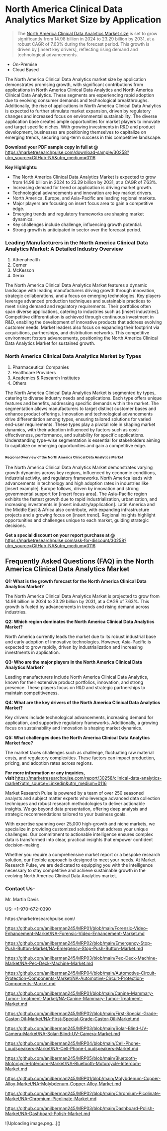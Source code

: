 <h1>North America Clinical Data Analytics Market&nbsp;Size by Application</h1><blockquote><p>The <a href="https://marketresearchpulse.com/download-sample/30258?utm_source=GitHub-NA&amp;utm_medium=0116">North America Clinical Data Analytics Market size</a> is set to grow significantly from 14.98 billion in 2024 to 23.29 billion by 2031, at a robust CAGR of 7.63% during the forecast period. This growth is driven by [insert key drivers], reflecting rising demand and technological advancements.</p></blockquote><ul><li>On-Premise <li> Cloud Based</li></ul><p>The North America Clinical Data Analytics market size by application demonstrates promising growth, with significant contributions from applications in North America Clinical Data Analytics and North America Clinical Data Analytics. These segments are experiencing rapid adoption due to evolving consumer demands and technological breakthroughs. Additionally, the rise of applications in North America Clinical Data Analytics is expected to further stimulate market expansion, driven by regulatory changes and increased focus on environmental sustainability. The diverse application base creates ample opportunities for market players to innovate and target specific niches. With growing investments in R&D and product development, businesses are positioning themselves to capitalize on emerging trends, securing long-term success in this competitive landscape.</p><p><strong>Download your PDF sample copy in full at @ </strong><a href="https://marketresearchpulse.com/download-sample/30258?utm_source=GitHub-NA&amp;utm_medium=0116">https://marketresearchpulse.com/download-sample/30258?utm_source=GitHub-NA&amp;utm_medium=0116</a></p><p><strong>Key Highlights: </strong></p><ul><li>The North America Clinical Data Analytics Market is expected to grow from 14.98 billion in 2024 to 23.29 billion by 2031, at a CAGR of 7.63%.</li><li>Increasing demand for trend or application is driving market growth.</li><li>Technological advancements and innovation are key market drivers.</li><li>North America, Europe, and Asia-Pacific are leading regional markets.</li><li>Major players are focusing on insert focus area to gain a competitive edge.</li><li>Emerging trends and regulatory frameworks are shaping market dynamics.</li><li>Key challenges include challenge, influencing growth potential.</li><li>Strong growth is anticipated in sector over the forecast period.</li></ul><h3>Leading Manufacturers in the North America Clinical Data Analytics Market: A Detailed Industry Overview</h3><ol><li>Athenahealth</li><li>Cerner</li><li>McKesson</li><li>Xerox</li></ol><div class="flex max-w-full flex-col flex-grow"><div class="min-h-8 text-message flex w-full flex-col items-end gap-2 whitespace-normal break-words [.text-message+&amp;]:mt-5" dir="auto" data-message-author-role="assistant" data-message-id="fd8432e4-4910-450d-b182-61b7bfb0a01f" data-message-model-slug="gpt-4o"><div class="flex w-full flex-col gap-1 empty:hidden first:pt-[3px]"><div class="markdown prose w-full break-words dark:prose-invert light"><p>The North America Clinical Data Analytics Market features a dynamic landscape with leading manufacturers driving growth through innovation, strategic collaborations, and a focus on emerging technologies. Key players leverage advanced production techniques and sustainable practices to meet rising demand and regulatory requirements. Their portfolios often span diverse applications, catering to industries such as [insert industries]. Competitive differentiation is achieved through continuous investment in R&amp;D, enabling the development of innovative products that address evolving customer needs. Market leaders also focus on expanding their footprint via acquisitions, partnerships, and distribution networks. This competitive environment fosters advancements, positioning the North America Clinical Data Analytics Market for sustained growth.</p></div></div></div></div><h3>North America Clinical Data Analytics Market by Types</h3><ol><li>Pharmaceutical Companies <li> Healthcare Providers <li> Academics & Research Institutes <li> Others</li></ol><div class="flex max-w-full flex-col flex-grow"><div class="min-h-8 text-message flex w-full flex-col items-end gap-2 whitespace-normal break-words [.text-message+&amp;]:mt-5" dir="auto" data-message-author-role="assistant" data-message-id="084470be-0bb7-4664-bddf-5156b4f41249" data-message-model-slug="gpt-4o-mini"><div class="flex w-full flex-col gap-1 empty:hidden first:pt-[3px]"><div class="markdown prose w-full break-words dark:prose-invert light"><p>The North America Clinical Data Analytics Market is segmented by types, catering to diverse industry needs and applications. Each type offers unique features and benefits, addressing specific demands within the market. The segmentation allows manufacturers to target distinct customer bases and enhance product offerings. Innovation and technological advancements drive differentiation among types, ensuring tailored solutions for varied end-user requirements. These types play a pivotal role in shaping market dynamics, with their adoption influenced by factors such as cost-effectiveness, performance, and suitability for specific applications. Understanding type-wise segmentation is essential for stakeholders aiming to capitalize on emerging opportunities and gain a competitive edge.</p></div></div></div></div><h3><span style="font-size: 11px;">Regional Overview of the North America Clinical Data Analytics Market</span></h3><div class="flex max-w-full flex-col flex-grow"><div class="min-h-8 text-message flex w-full flex-col items-end gap-2 whitespace-normal break-words [.text-message+&amp;]:mt-5" dir="auto" data-message-author-role="assistant" data-message-id="e9038762-ce64-4e30-91c9-9bd413514231" data-message-model-slug="gpt-4o-mini"><div class="flex w-full flex-col gap-1 empty:hidden first:pt-[3px]"><div class="markdown prose w-full break-words dark:prose-invert light"><p>The North America Clinical Data Analytics Market demonstrates varying growth dynamics across key regions, influenced by economic conditions, industrial activity, and regulatory frameworks. North America leads with advancements in technology and high adoption rates in industries like [insert example]. Europe follows, driven by innovation and strong governmental support for [insert focus area]. The Asia-Pacific region exhibits the fastest growth due to rapid industrialization, urbanization, and increasing investments in [insert industry/application]. Latin America and the Middle East &amp; Africa also contribute, with expanding infrastructure projects and a growing focus on [insert trend]. Regional insights highlight opportunities and challenges unique to each market, guiding strategic decisions.</p></div></div></div></div><p><strong>Get a special discount on your report purchase at @ </strong><a href="https://marketresearchpulse.com/ask-for-discount/30258?utm_source=GitHub-NA&amp;utm_medium=0116">https://marketresearchpulse.com/ask-for-discount/30258?utm_source=GitHub-NA&amp;utm_medium=0116</a></p><h2>Frequently Asked Questions (FAQ) in the North America Clinical Data Analytics Market</h2><p><strong>Q1: What is the growth forecast for the North America Clinical Data Analytics Market?</strong></p><p>The North America Clinical Data Analytics Market is projected to grow from 14.98 billion in 2024 to 23.29 billion by 2031, at a CAGR of 7.63%. This growth is fueled by advancements in trends and rising demand across industries.</p><p><strong>Q2: Which region dominates the North America Clinical Data Analytics Market?</strong></p><p>North America currently leads the market due to its robust industrial base and early adoption of innovative technologies. However, Asia-Pacific is expected to grow rapidly, driven by industrialization and increasing investments in application.</p><p><strong>Q3: Who are the major players in the North America Clinical Data Analytics Market?</strong></p><p>Leading manufacturers include North America Clinical Data Analytics, known for their extensive product portfolios, innovation, and strong presence. These players focus on R&amp;D and strategic partnerships to maintain competitiveness.</p><p><strong>Q4: What are the key drivers of the North America Clinical Data Analytics Market?</strong></p><p>Key drivers include technological advancements, increasing demand for application, and supportive regulatory frameworks. Additionally, a growing focus on sustainability and innovation is shaping market dynamics.</p><p><strong>Q5: What challenges does the North America Clinical Data Analytics Market face?</strong></p><p>The market faces challenges such as challenge, fluctuating raw material costs, and regulatory complexities. These factors can impact production, pricing, and adoption rates across regions.</p><p><strong>For more information or any inquiries, visit&nbsp;</strong><a href="https://marketresearchpulse.com/report/30258/clinical-data-analytics-market?utm_source=Linkedin&utm_medium=0116">https://marketresearchpulse.com/report/30258/clinical-data-analytics-market?utm_source=Linkedin&utm_medium=0116</a></p><p>Market Research Pulse is powered by a team of over 250 seasoned analysts and subject matter experts who leverage advanced data collection techniques and robust research methodologies to deliver actionable insights. We go beyond data presentation, offering deep analysis and strategic recommendations tailored to your business goals.</p><p>With expertise spanning over 25,000 high-growth and niche markets, we specialize in providing customized solutions that address your unique challenges. Our commitment to actionable intelligence ensures complex data is transformed into clear, practical insights that empower confident decision-making.</p><p>Whether you require a comprehensive market report or a bespoke research solution, our flexible approach is designed to meet your needs. At Market Research Pulse, we are dedicated to equipping you with the intelligence necessary to stay competitive and achieve sustainable growth in the evolving North America Clinical Data Analytics market.</p><h3><strong>Contact Us-</strong></h3><p>Mr. Martin Davis</p><p>US: +1-970-672-0390</p><p>https://marketresearchpulse.com/</p><p><a href="https://github.com/anilberman245/MRP01/blob/main/Forensic-Video-Enhancement-Market/NA-Forensic-Video-Enhancement-Market.md">https://github.com/anilberman245/MRP01/blob/main/Forensic-Video-Enhancement-Market/NA-Forensic-Video-Enhancement-Market.md</a></p><p><a href="https://github.com/anilberman245/MRP02/blob/main/Emergency-Stop-Push-Button-Market/NA-Emergency-Stop-Push-Button-Market.md">https://github.com/anilberman245/MRP02/blob/main/Emergency-Stop-Push-Button-Market/NA-Emergency-Stop-Push-Button-Market.md</a></p><p><a href="https://github.com/anilberman245/MRP03/blob/main/Pec-Deck-Machine-Market/NA-Pec-Deck-Machine-Market.md">https://github.com/anilberman245/MRP03/blob/main/Pec-Deck-Machine-Market/NA-Pec-Deck-Machine-Market.md</a></p><p><a href="https://github.com/anilberman245/MRP04/blob/main/Automotive-Circuit-Protection-Components-Market/NA-Automotive-Circuit-Protection-Components-Market.md">https://github.com/anilberman245/MRP04/blob/main/Automotive-Circuit-Protection-Components-Market/NA-Automotive-Circuit-Protection-Components-Market.md</a></p><p><a href="https://github.com/anilberman245/MRP01/blob/main/Canine-Mammary-Tumor-Treatment-Market/NA-Canine-Mammary-Tumor-Treatment-Market.md">https://github.com/anilberman245/MRP01/blob/main/Canine-Mammary-Tumor-Treatment-Market/NA-Canine-Mammary-Tumor-Treatment-Market.md</a></p><p><a href="https://github.com/anilberman245/MRP02/blob/main/First-Special-Grade-Castor-Oil-Market/NA-First-Special-Grade-Castor-Oil-Market.md">https://github.com/anilberman245/MRP02/blob/main/First-Special-Grade-Castor-Oil-Market/NA-First-Special-Grade-Castor-Oil-Market.md</a></p><p><a href="https://github.com/anilberman245/MRP03/blob/main/Solar-Blind-UV-Camera-Market/NA-Solar-Blind-UV-Camera-Market.md">https://github.com/anilberman245/MRP03/blob/main/Solar-Blind-UV-Camera-Market/NA-Solar-Blind-UV-Camera-Market.md</a></p><p><a href="https://github.com/anilberman245/MRP04/blob/main/Cell-Phone-Loudspeakers-Market/NA-Cell-Phone-Loudspeakers-Market.md">https://github.com/anilberman245/MRP04/blob/main/Cell-Phone-Loudspeakers-Market/NA-Cell-Phone-Loudspeakers-Market.md</a></p><p><a href="https://github.com/anilberman245/MRP05/blob/main/Bluetooth-Motorcycle-Intercom-Market/NA-Bluetooth-Motorcycle-Intercom-Market.md">https://github.com/anilberman245/MRP05/blob/main/Bluetooth-Motorcycle-Intercom-Market/NA-Bluetooth-Motorcycle-Intercom-Market.md</a></p><p><a href="https://github.com/anilberman245/MRP01/blob/main/Molybdenum-Copper-Alloy-Market/NA-Molybdenum-Copper-Alloy-Market.md">https://github.com/anilberman245/MRP01/blob/main/Molybdenum-Copper-Alloy-Market/NA-Molybdenum-Copper-Alloy-Market.md</a></p><p><a href="https://github.com/anilberman245/MRP02/blob/main/Chromium-Picolinate-Market/NA-Chromium-Picolinate-Market.md">https://github.com/anilberman245/MRP02/blob/main/Chromium-Picolinate-Market/NA-Chromium-Picolinate-Market.md</a></p><p><a href="https://github.com/anilberman245/MRP03/blob/main/Dashboard-Polish-Market/NA-Dashboard-Polish-Market.md">https://github.com/anilberman245/MRP03/blob/main/Dashboard-Polish-Market/NA-Dashboard-Polish-Market.md</a></p>
![Uploading image.png…]()
